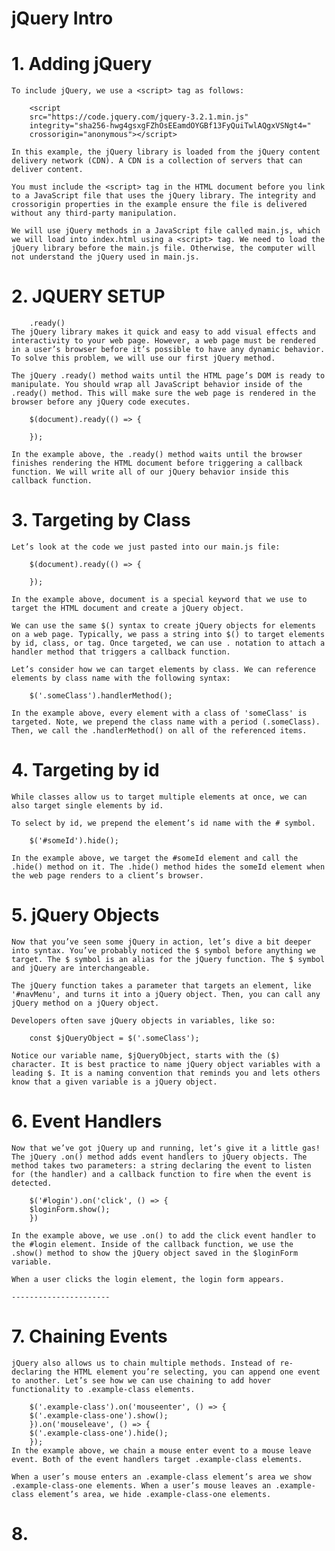 # jQuery Intro
    
#   1. Adding jQuery
    To include jQuery, we use a <script> tag as follows:

        <script
        src="https://code.jquery.com/jquery-3.2.1.min.js"
        integrity="sha256-hwg4gsxgFZhOsEEamdOYGBf13FyQuiTwlAQgxVSNgt4="
        crossorigin="anonymous"></script>
        
    In this example, the jQuery library is loaded from the jQuery content delivery network (CDN). A CDN is a collection of servers that can deliver content.

    You must include the <script> tag in the HTML document before you link to a JavaScript file that uses the jQuery library. The integrity and crossorigin properties in the example ensure the file is delivered without any third-party manipulation.

    We will use jQuery methods in a JavaScript file called main.js, which we will load into index.html using a <script> tag. We need to load the jQuery library before the main.js file. Otherwise, the computer will not understand the jQuery used in main.js.

#   2.  JQUERY SETUP
        .ready()
    The jQuery library makes it quick and easy to add visual effects and interactivity to your web page. However, a web page must be rendered in a user’s browser before it’s possible to have any dynamic behavior. To solve this problem, we will use our first jQuery method.

    The jQuery .ready() method waits until the HTML page’s DOM is ready to manipulate. You should wrap all JavaScript behavior inside of the .ready() method. This will make sure the web page is rendered in the browser before any jQuery code executes.

        $(document).ready(() => {
        
        });

    In the example above, the .ready() method waits until the browser finishes rendering the HTML document before triggering a callback function. We will write all of our jQuery behavior inside this callback function.

#   3.  Targeting by Class
    Let’s look at the code we just pasted into our main.js file:

        $(document).ready(() => {
        
        });

    In the example above, document is a special keyword that we use to target the HTML document and create a jQuery object.

    We can use the same $() syntax to create jQuery objects for elements on a web page. Typically, we pass a string into $() to target elements by id, class, or tag. Once targeted, we can use . notation to attach a handler method that triggers a callback function.

    Let’s consider how we can target elements by class. We can reference elements by class name with the following syntax:

        $('.someClass').handlerMethod();

    In the example above, every element with a class of 'someClass' is targeted. Note, we prepend the class name with a period (.someClass). Then, we call the .handlerMethod() on all of the referenced items.

#   4. Targeting by id
    While classes allow us to target multiple elements at once, we can also target single elements by id.

    To select by id, we prepend the element’s id name with the # symbol.

        $('#someId').hide();

    In the example above, we target the #someId element and call the .hide() method on it. The .hide() method hides the someId element when the web page renders to a client’s browser.

#   5.  jQuery Objects
    Now that you’ve seen some jQuery in action, let’s dive a bit deeper into syntax. You’ve probably noticed the $ symbol before anything we target. The $ symbol is an alias for the jQuery function. The $ symbol and jQuery are interchangeable.

    The jQuery function takes a parameter that targets an element, like '#navMenu', and turns it into a jQuery object. Then, you can call any jQuery method on a jQuery object.

    Developers often save jQuery objects in variables, like so:

        const $jQueryObject = $('.someClass');

    Notice our variable name, $jQueryObject, starts with the ($) character. It is best practice to name jQuery object variables with a leading $. It is a naming convention that reminds you and lets others know that a given variable is a jQuery object.

#   6.  Event Handlers
    Now that we’ve got jQuery up and running, let’s give it a little gas! The jQuery .on() method adds event handlers to jQuery objects. The method takes two parameters: a string declaring the event to listen for (the handler) and a callback function to fire when the event is detected.

        $('#login').on('click', () => {
        $loginForm.show();
        })

    In the example above, we use .on() to add the click event handler to the #login element. Inside of the callback function, we use the .show() method to show the jQuery object saved in the $loginForm variable.

    When a user clicks the login element, the login form appears.

    ----------------------

#   7.  Chaining Events
    jQuery also allows us to chain multiple methods. Instead of re-declaring the HTML element you’re selecting, you can append one event to another. Let’s see how we can use chaining to add hover functionality to .example-class elements.

        $('.example-class').on('mouseenter', () => {
        $('.example-class-one').show();
        }).on('mouseleave', () => {
        $('.example-class-one').hide();
        });
    In the example above, we chain a mouse enter event to a mouse leave event. Both of the event handlers target .example-class elements.

    When a user’s mouse enters an .example-class element’s area we show .example-class-one elements. When a user’s mouse leaves an .example-class element’s area, we hide .example-class-one elements.

#   8.  